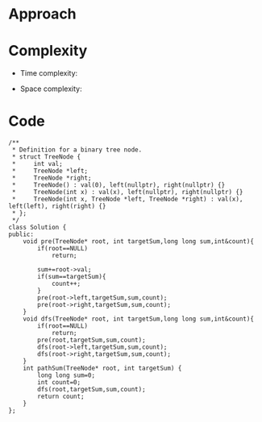 # Approach
<!-- Describe your approach to solving the problem. -->

# Complexity
- Time complexity:
<!-- Add your time complexity here, e.g. $$O(n)$$ -->

- Space complexity:
<!-- Add your space complexity here, e.g. $$O(n)$$ -->

# Code
```
/**
 * Definition for a binary tree node.
 * struct TreeNode {
 *     int val;
 *     TreeNode *left;
 *     TreeNode *right;
 *     TreeNode() : val(0), left(nullptr), right(nullptr) {}
 *     TreeNode(int x) : val(x), left(nullptr), right(nullptr) {}
 *     TreeNode(int x, TreeNode *left, TreeNode *right) : val(x), left(left), right(right) {}
 * };
 */
class Solution {
public:
    void pre(TreeNode* root, int targetSum,long long sum,int&count){
        if(root==NULL)
            return;
        
        sum+=root->val;
        if(sum==targetSum){
            count++;
        }
        pre(root->left,targetSum,sum,count);
        pre(root->right,targetSum,sum,count);
    }
    void dfs(TreeNode* root, int targetSum,long long sum,int&count){
        if(root==NULL)
            return;
        pre(root,targetSum,sum,count);
        dfs(root->left,targetSum,sum,count);
        dfs(root->right,targetSum,sum,count);
    }
    int pathSum(TreeNode* root, int targetSum) {
        long long sum=0;
        int count=0;
        dfs(root,targetSum,sum,count);
        return count;
    }
};
```
